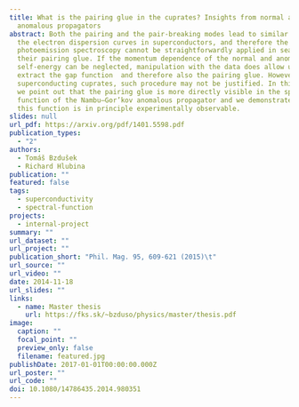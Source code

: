 ```yaml
---
title: What is the pairing glue in the cuprates? Insights from normal and
  anomalous propagators
abstract: Both the pairing and the pair-breaking modes lead to similar kinks of
  the electron dispersion curves in superconductors, and therefore the
  photoemission spectroscopy cannot be straightforwardly applied in search for
  their pairing glue. If the momentum dependence of the normal and anomalous
  self-energy can be neglected, manipulation with the data does allow us to
  extract the gap function  and therefore also the pairing glue. However, in the
  superconducting cuprates, such procedure may not be justified. In this paper,
  we point out that the pairing glue is more directly visible in the spectral
  function of the Nambu–Gor’kov anomalous propagator and we demonstrate that
  this function is in principle experimentally observable.
slides: null
url_pdf: https://arxiv.org/pdf/1401.5598.pdf
publication_types:
  - "2"
authors:
  - Tomáš Bzdušek
  - Richard Hlubina
publication: ""
featured: false
tags:
  - superconductivity
  - spectral-function
projects:
  - internal-project
summary: ""
url_dataset: ""
url_project: ""
publication_short: "Phil. Mag. 95, 609-621 (2015)\t"
url_source: ""
url_video: ""
date: 2014-11-18
url_slides: ""
links:
  - name: Master thesis
    url: https://fks.sk/~bzduso/physics/master/thesis.pdf
image:
  caption: ""
  focal_point: ""
  preview_only: false
  filename: featured.jpg
publishDate: 2017-01-01T00:00:00.000Z
url_poster: ""
url_code: ""
doi: 10.1080/14786435.2014.980351
---
```

